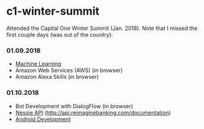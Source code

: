 # c1-winter-summit
Attended the Capital One Winter Summit (Jan. 2018).
Note that I missed the first couple days (was out of the country).

### 01.09.2018
* [Machine Learning](machine-learning/)
* Amazon Web Services (AWS) (in browser)
* Amazon Alexa Skills (in browser)

### 01.10.2018
* Bot Development with DialogFlow (in browser)
* [Nessie API](nessie/) (http://api.reimaginebanking.com/documentation)
* [Android Development](android/)